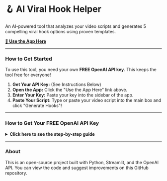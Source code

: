 # 🪝 AI Viral Hook Helper

An AI-powered tool that analyzes your video scripts and generates 5 compelling viral hook options using proven templates.

[**🚀 Use the App Here**](https://ai-hook-assister-free.streamlit.app/)

---

### How to Get Started

To use this tool, you need your own **FREE OpenAI API key**. This keeps the tool free for everyone!

1.  **Get Your API Key:** (See Instructions Below)
2.  **Open the App:** Click the "Use the App Here" link above.
3.  **Enter Your Key:** Paste your key into the sidebar of the app.
4.  **Paste Your Script:** Type or paste your video script into the main box and click "Generate Hooks"!

---

### How to Get Your FREE OpenAI API Key

<details>
<summary><b>Click here to see the step-by-step guide</b></summary>

1.  Go to [https://platform.openai.com/signup](https://platform.openai.com/signup)
2.  **Create a Free Account** using your email, or a Google/Microsoft account.
3.  Once logged in, click on your profile picture in the top-right corner and select **"View API keys"**.
4.  Click the **"Create new secret key"** button. Give it a name (e.g., "Hook Generator") and click **"Create secret key"**.
5.  **CRITICAL:** A pop-up will show your new key. It will start with `sk-`. **Copy this key immediately!** You will not be able to see it again. Paste it into a secure note on your computer or phone.
6.  New accounts receive **$5.00 of free credit**, which will last a very long time for this tool.

**You're all set! Now go back to the app and paste your key into the sidebar.**
</details>

---

### About

This is an open-source project built with Python, Streamlit, and the OpenAI API. You can view the code and suggest improvements on this GitHub repository.
